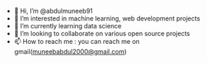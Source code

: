 - 👋 Hi, I’m @abdulmuneeb91
- 👀 I’m interested in machine learning, web development projects
- 🌱 I’m currently learning data science
- 💞️ I’m looking to collaborate on various open source projects
- 📫 How to reach me : you can reach me on gmail(muneebabdul2000@gmail.com)

<!---
abdulmuneeb91/abdulmuneeb91 is a ✨ special ✨ repository because its `README.md` (this file) appears on your GitHub profile.
You can click the Preview link to take a look at your changes.
--->
